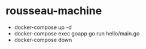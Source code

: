 # rousseau-machine
- docker-compose up -d
- docker-compose exec goapp go run hello/main.go
- docker-compose down
